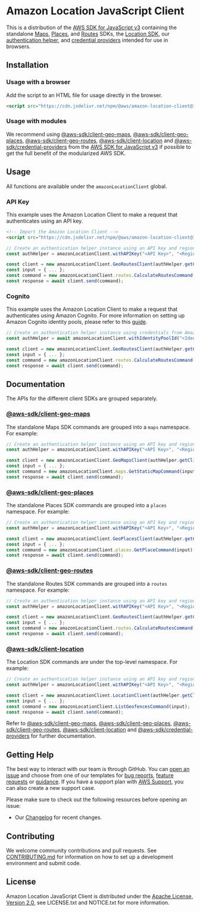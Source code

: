 # Amazon Location JavaScript Client

This is a distribution of the [AWS SDK for JavaScript v3](https://github.com/aws/aws-sdk-js-v3) containing the standalone [Maps](https://docs.aws.amazon.com/AWSJavaScriptSDK/v3/latest/client/geo-maps/), [Places](https://docs.aws.amazon.com/AWSJavaScriptSDK/v3/latest/client/geo-places/), and [Routes](https://docs.aws.amazon.com/AWSJavaScriptSDK/v3/latest/client/geo-routes/) SDKs, the [Location SDK](https://docs.aws.amazon.com/AWSJavaScriptSDK/v3/latest/client/location/), our [authentication helper](https://github.com/aws-geospatial/amazon-location-utilities-auth-helper-js), and [credential providers](https://docs.aws.amazon.com/AWSJavaScriptSDK/v3/latest/Package/-aws-sdk-credential-providers/) intended for use in browsers.

## Installation

### Usage with a browser

Add the script to an HTML file for usage directly in the browser.

```html
<script src="https://cdn.jsdelivr.net/npm/@aws/amazon-location-client@1"></script>
```

### Usage with modules

We recommend using [@aws-sdk/client-geo-maps](https://docs.aws.amazon.com/AWSJavaScriptSDK/v3/latest/client/geo-maps/), [@aws-sdk/client-geo-places](https://docs.aws.amazon.com/AWSJavaScriptSDK/v3/latest/client/geo-places/), [@aws-sdk/client-geo-routes](https://docs.aws.amazon.com/AWSJavaScriptSDK/v3/latest/client/geo-routes/), [@aws-sdk/client-location](https://docs.aws.amazon.com/AWSJavaScriptSDK/v3/latest/client/location/) and [@aws-sdk/credential-providers](https://docs.aws.amazon.com/AWSJavaScriptSDK/v3/latest/Package/-aws-sdk-credential-providers/) from the [AWS SDK for JavaScript v3](https://github.com/aws/aws-sdk-js-v3) if possible to get the full benefit of the modularized AWS SDK.

## Usage

All functions are available under the `amazonLocationClient` global.

### API Key

This example uses the Amazon Location Client to make a request that authenticates using an API key.

```html
<!-- Import the Amazon Location Client -->
<script src="https://cdn.jsdelivr.net/npm/@aws/amazon-location-client@1"></script>
```

```javascript
// Create an authentication helper instance using an API key and region
const authHelper = amazonLocationClient.withAPIKey("<API Key>", "<Region>");

const client = new amazonLocationClient.GeoRoutesClient(authHelper.getClientConfig());
const input = { ... };
const command = new amazonLocationClient.routes.CalculateRoutesCommand(input);
const response = await client.send(command);
```

### Cognito

This example uses the Amazon Location Client to make a request that authenticates using Amazon Cognito. For more information on setting up Amazon Cognito identity pools, please refer to this [guide](https://docs.aws.amazon.com/location/latest/developerguide/authenticating-using-cognito.html).

```javascript
// Create an authentication helper instance using credentials from Amazon Cognito
const authHelper = await amazonLocationClient.withIdentityPoolId("<Identity Pool ID>");

const client = new amazonLocationClient.GeoRoutesClient(authHelper.getClientConfig());
const input = { ... };
const command = new amazonLocationClient.routes.CalculateRoutesCommand(input);
const response = await client.send(command);
```

## Documentation

The APIs for the different client SDKs are grouped separately.

### [@aws-sdk/client-geo-maps](https://docs.aws.amazon.com/AWSJavaScriptSDK/v3/latest/client/geo-maps/)

The standalone Maps SDK commands are grouped into a `maps` namespace. For example:

```javascript
// Create an authentication helper instance using an API key and region
const authHelper = amazonLocationClient.withAPIKey("<API Key>", "<Region>");

const client = new amazonLocationClient.GeoMapsClient(authHelper.getClientConfig());
const input = { ... };
const command = new amazonLocationClient.maps.GetStaticMapCommand(input);
const response = await client.send(command);
```

### [@aws-sdk/client-geo-places](https://docs.aws.amazon.com/AWSJavaScriptSDK/v3/latest/client/geo-places/)

The standalone Places SDK commands are grouped into a `places` namespace. For example:

```javascript
// Create an authentication helper instance using an API key and region
const authHelper = amazonLocationClient.withAPIKey("<API Key>", "<Region>");

const client = new amazonLocationClient.GeoPlacesClient(authHelper.getClientConfig());
const input = { ... };
const command = new amazonLocationClient.places.GetPlaceCommand(input);
const response = await client.send(command);
```

### [@aws-sdk/client-geo-routes](https://docs.aws.amazon.com/AWSJavaScriptSDK/v3/latest/client/geo-routes/)

The standalone Routes SDK commands are grouped into a `routes` namespace. For example:

```javascript
// Create an authentication helper instance using an API key and region
const authHelper = amazonLocationClient.withAPIKey("<API Key>", "<Region>");

const client = new amazonLocationClient.GeoRoutesClient(authHelper.getClientConfig());
const input = { ... };
const command = new amazonLocationClient.routes.CalculateRoutesCommand(input);
const response = await client.send(command);
```

### [@aws-sdk/client-location](https://docs.aws.amazon.com/AWSJavaScriptSDK/v3/latest/client/location/)

The Location SDK commands are under the top-level namespace. For example:

```javascript
// Create an authentication helper instance using an API key and region
const authHelper = amazonLocationClient.withAPIKey("<API Key>", "<Region>");

const client = new amazonLocationClient.LocationClient(authHelper.getClientConfig());
const input = { ... };
const command = new amazonLocationClient.ListGeofencesCommand(input);
const response = await client.send(command);
```

Refer to [@aws-sdk/client-geo-maps](https://docs.aws.amazon.com/AWSJavaScriptSDK/v3/latest/client/geo-maps/), [@aws-sdk/client-geo-places](https://docs.aws.amazon.com/AWSJavaScriptSDK/v3/latest/client/geo-places/), [@aws-sdk/client-geo-routes](https://docs.aws.amazon.com/AWSJavaScriptSDK/v3/latest/client/geo-routes/), [@aws-sdk/client-location](https://docs.aws.amazon.com/AWSJavaScriptSDK/v3/latest/client/location/) and [@aws-sdk/credential-providers](https://docs.aws.amazon.com/AWSJavaScriptSDK/v3/latest/Package/-aws-sdk-credential-providers/) for further documentation.

## Getting Help

The best way to interact with our team is through GitHub.
You can [open an issue](https://github.com/aws-geospatial/amazon-location-client-js/issues/new/choose) and choose from one of our templates for
[bug reports](https://github.com/aws-geospatial/amazon-location-client-js/issues/new?assignees=&labels=bug%2C+needs-triage&template=---bug-report.md&title=),
[feature requests](https://github.com/aws-geospatial/amazon-location-client-js/issues/new?assignees=&labels=feature-request&template=---feature-request.md&title=)
or [guidance](https://github.com/aws-geospatial/amazon-location-client-js/issues/new?assignees=&labels=guidance%2C+needs-triage&template=---questions---help.md&title=).
If you have a support plan with [AWS Support](https://aws.amazon.com/premiumsupport/), you can also create a new support case.

Please make sure to check out the following resources before opening an issue:

- Our [Changelog](CHANGELOG.md) for recent changes.

## Contributing

We welcome community contributions and pull requests. See [CONTRIBUTING.md](CONTRIBUTING.md) for information on how to set up a development environment and submit code.

## License

Amazon Location JavaScript Client is distributed under the
[Apache License, Version 2.0](http://www.apache.org/licenses/LICENSE-2.0),
see LICENSE.txt and NOTICE.txt for more information.
